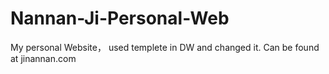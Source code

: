 # Nannan-Ji-Personal-Web
My personal Website， used templete in DW and changed it.
Can be found at jinannan.com
